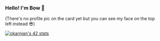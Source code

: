 ### Hello! I'm Bow 👋
(There's no profile pic on the card yet but you can see my face on the top left instead 😎) 

[![okarnjan's 42 stats](https://badge.mediaplus.ma/darkblue/okarnjan?1337Badge=off&UM6P=off)](https://github.com/oakoudad/badge42)

<!--
**Bowasia/Bowasia** is a ✨ _special_ ✨ repository because its `README.md` (this file) appears on your GitHub profile.

Here are some ideas to get you started:

- 🔭 I’m currently working on ...
- 🌱 I’m currently learning ...
- 👯 I’m looking to collaborate on ...
- 🤔 I’m looking for help with ...
- 💬 Ask me about ...
- 📫 How to reach me: ...
- 😄 Pronouns: ...
- ⚡ Fun fact: ...
-->
